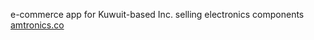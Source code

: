 e-commerce app for Kuwuit-based Inc. selling electronics components
[amtronics.co](https://amtronics.co)